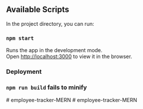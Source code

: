 ## Available Scripts

In the project directory, you can run:

### `npm start`

Runs the app in the development mode.<br />
Open [http://localhost:3000](http://localhost:3000) to view it in the browser.
### Deployment

### `npm run build` fails to minify

#   e m p l o y e e - t r a c k e r - M E R N  
 # employee-tracker-MERN
